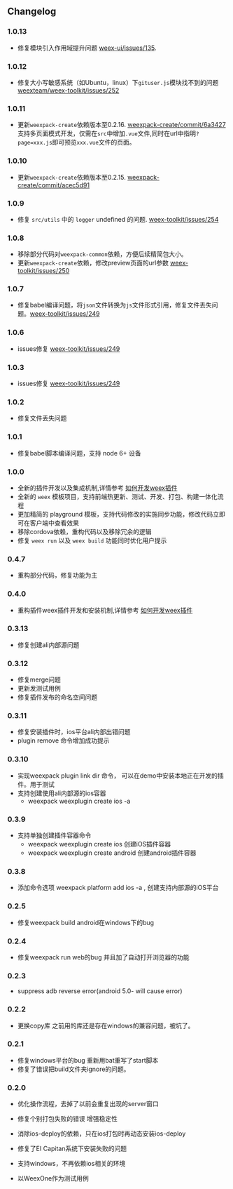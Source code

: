 ## Changelog

### 1.0.13
* 修复模块引入作用域提升问题 [weex-ui/issues/135](https://github.com/alibaba/weex-ui/issues/135).

### 1.0.12
* 修复大小写敏感系统（如Ubuntu，linux）下`gituser.js`模块找不到的问题[weexteam/weex-toolkit/issues/252](https://github.com/weexteam/weex-toolkit/issues/252)

### 1.0.11
* 更新`weexpack-create`依赖版本至0.2.16. [weexpack-create/commit/6a3427](https://github.com/weexteam/weexpack-create/commit/6a3427c7e91e6837350165f3ef277f08971ffe0c)
支持多页面模式开发，仅需在`src`中增加`.vue`文件,同时在url中指明`?page=xxx.js`即可预览`xxx.vue`文件的页面。

### 1.0.10
* 更新`weexpack-create`依赖版本至0.2.15. [weexpack-create/commit/acec5d91](https://github.com/weexteam/weexpack-create/commit/acec5d917a031390dce5f4993a0d4c8ff86e6143)

### 1.0.9
* 修复 `src/utils` 中的 `logger` undefined 的问题. [weex-toolkit/issues/254](https://github.com/weexteam/weex-toolkit/issues/254)

### 1.0.8
* 移除部分代码对`weexpack-common`依赖，方便后续精简包大小。
* 更新`weexpack-create`依赖，修改preview页面的url参数 [weex-toolkit/issues/250](https://github.com/weexteam/weex-toolkit/issues/250)

### 1.0.7
* 修复babel编译问题，将`json`文件转换为`js`文件形式引用，修复文件丢失问题。[weex-toolkit/issues/249](https://github.com/weexteam/weex-toolkit/issues/249)

### 1.0.6
* issues修复 [weex-toolkit/issues/249](https://github.com/weexteam/weex-toolkit/issues/249)

### 1.0.3
* issues修复 [weex-toolkit/issues/249](https://github.com/weexteam/weex-toolkit/issues/249)

### 1.0.2
* 修复文件丢失问题

### 1.0.1
* 修复babel脚本编译问题，支持 node 6+ 设备

### 1.0.0
* 全新的插件开发以及集成机制,详情参考 [如何开发weex插件](./doc/plugin-devloping-weexpack.md)
* 全新的 `weex` 模板项目，支持前端热更新、测试、开发、打包、构建一体化流程
* 更加精简的 playground 模板，支持代码修改的实施同步功能，修改代码立即可在客户端中查看效果
* 移除cordova依赖，重构代码以及移除冗余的逻辑
* 修复 `weex run` 以及 `weex build` 功能同时优化用户提示

### 0.4.7
* 重构部分代码，修复功能为主

### 0.4.0
* 重构插件weex插件开发和安装机制,详情参考 [如何开发weex插件](./doc/plugin-devloping-weexpack.md)

### 0.3.13
* 修复创建ali内部源问题


### 0.3.12
* 修复merge问题
* 更新发测试用例
* 修复插件发布的命名空间问题

### 0.3.11
* 修复安装插件时，ios平台ali内部出错问题
* plugin remove 命令增加成功提示

### 0.3.10
* 实现weexpack plugin link dir 命令， 可以在demo中安装本地正在开发的插件。用于测试
* 支持创建使用ali内部源的ios容器
  - weexpack weexplugin create ios -a

### 0.3.9
* 支持单独创建插件容器命令
  - weexpack weexplugin create ios 创建iOS插件容器
  - weexpack weexplugin create android 创建android插件容器

### 0.3.8
* 添加命令选项 weexpack platform add ios -a , 创建支持内部源的iOS平台

### 0.2.5
* 修复weexpack build android在windows下的bug

### 0.2.4
* 修复weexpack run web的bug 并且加了自动打开浏览器的功能

### 0.2.3
* suppress adb reverse error(android 5.0- will cause error)

### 0.2.2
* 更换copy库 之前用的库还是存在windows的兼容问题，被坑了。

### 0.2.1
* 修复windows平台的bug 重新用bat重写了start脚本
* 修复了错误把build文件夹ignore的问题。

### 0.2.0
* 优化操作流程，去掉了以前会重复出现的server窗口
* 修复个别打包失败的错误 增强稳定性
* 消除ios-deploy的依赖，只在ios打包时再动态安装ios-deploy
* 修复了EI Capitan系统下安装失败的问题
* 支持windows，不再依赖ios相关的环境
* 以WeexOne作为测试用例


  [1]: https://nodejs.org/
  [2]: https://www.npmjs.com/
  [3]: https://itunes.apple.com/us/app/xcode/id497799835?mt=12
  [4]: https://developer.android.com/studio/install.html
  [5]: https://developer.android.com/studio/run/managing-avds.html
  [6]: https://www.docker.com/
  [7]: https://developer.android.com/studio/releases/sdk-tools.html
  [8]: https://developer.android.com/studio/run/managing-avds.html


